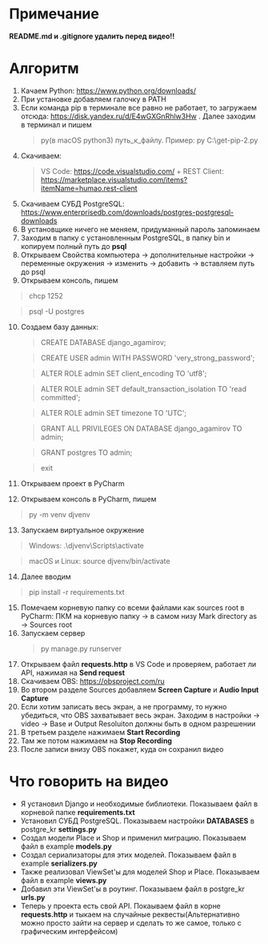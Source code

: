# Примечание
**README.md и .gitignore удалить перед видео!!**
# Алгоритм
1. Качаем Python: https://www.python.org/downloads/
2. При установке добавляем галочку в PATH
3. Если команда pip в терминале все равно не работает, то загружаем отсюда: https://disk.yandex.ru/d/E4wGXGnRhlw3Hw . Далее заходим в терминал и пишем 
   > py(в macOS python3) путь_к_файлу. Пример: py C:\get-pip-2.py
4. Скачиваем: 
   > VS Code: https://code.visualstudio.com/ + REST Client: https://marketplace.visualstudio.com/items?itemName=humao.rest-client
5. Скачиваем СУБД PostgreSQL: https://www.enterprisedb.com/downloads/postgres-postgresql-downloads
6. В установщике ничего не меняем, придуманный пароль запоминаем
7. Заходим в папку с установленным PostgreSQL, в папку bin и копируем полный путь до **psql**
8. Открываем Свойства компьютера -> дополнительные настройки -> переменные окружения -> изменить -> добавить -> вставляем путь до psql
9.  Открываем консоль, пишем
   > chcp 1252

   > psql -U postgres
10. Создаем базу данных:
    > CREATE DATABASE django_agamirov;

    > CREATE USER admin WITH PASSWORD 'very_strong_password';

    > ALTER ROLE admin SET client_encoding TO 'utf8';

    > ALTER ROLE admin SET default_transaction_isolation TO 'read committed';

    > ALTER ROLE admin SET timezone TO 'UTC';

    > GRANT ALL PRIVILEGES ON DATABASE django_agamirov TO admin;

    > GRANT postgres TO admin;

    > exit
11. Открываем проект в PyCharm
12. Открываем консоль в PyCharm, пишем
   > py -m venv djvenv
13. Запускаем виртуальное окружение
   > Windows: .\djvenv\Scripts\activate

   > macOS и Linux: source djvenv/bin/activate
14. Далее вводим
   > pip install -r requirements.txt
15. Помечаем корневую папку со всеми файлами как sources root в PyCharm: ПКМ на корневую папку -> в самом низу Mark directory as -> Sources root
16. Запускаем сервер
    > py manage.py runserver
17. Открываем файл **requests.http** в VS Code и проверяем, работает ли API, нажимая на **Send request**
18. Скачиваем OBS: https://obsproject.com/ru
19. Во втором разделе Sources добавляем **Screen Capture** и **Audio Input Capture**
20. Если хотим записать весь экран, а не программу, то нужно убедиться, что OBS захватывает весь экран. Заходим в настройки -> video -> Base и Output Resoluiton должны быть в одном разрешении
21. В третьем разделе нажимаем **Start Recording**
22. Там же потом нажимаем на **Stop Recording**
23. После записи внизу OBS покажет, куда он сохранил видео 
# Что говорить на видео
- Я установил Django и необходимые библиотеки. Показываем файл в корневой папке **requirements.txt**
- Установил СУБД PostgreSQL. Показываем настройки **DATABASES** в postgre_kr **settings.py**
- Создал модели Place и Shop и применил миграцию. Показываем файл в example **models.py**
- Создал сериализаторы для этих моделей. Показываем файл в example **serializers.py**
- Также реализовал ViewSet'ы для моделей Shop и Place. Показываем файл в example **views.py**
- Добавил эти ViewSet'ы в роутинг. Показываем файл в postgre_kr **urls.py**
- Теперь у проекта есть свой API. Покаываем файл в корне **requests.http** и тыкаем на случайные реквесты(Альтернативно можно просто зайти на сервер и сделать то же самое, только с графическим интерфейсом)
  